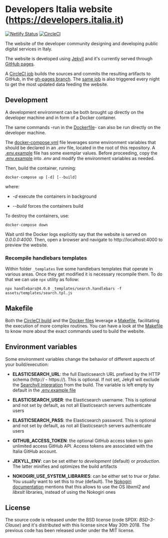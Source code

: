 # Developers Italia website (https://developers.italia.it)

[![Netlify Status](https://api.netlify.com/api/v1/badges/92a97b26-4e6c-4408-9270-9603f951eccf/deploy-status)](https://app.netlify.com/sites/developers-italia/deploys) [![CircleCI](https://circleci.com/gh/italia/developers.italia.it.svg?style=svg)](https://circleci.com/gh/italia/developers.italia.it)

The website of the developer community designing and developing public digital services in Italy.

The website is developed using [Jekyll](https://jekyllrb.com/) and it's currently served through [GitHub pages](https://pages.github.com/).

A [CircleCI job](.circleci/config.yml) builds the sources and commits the resulting artifacts to GitHub, in the [gh-pages branch](https://github.com/italia/developers.italia.it/tree/gh-pages). The [same job](.circleci/config.yml) is also triggered every night to get the most updated data feeding the website.

## Development 

A development environment can be both brought up directly on the developer machine and in form of a Docker container. 

The same commands -run in the [Dockerfile](Dockerfile)- can also be run directly on the developer machine.

The [docker-compose.yml](docker-compose.yml) file leverages some environment variables that should be declared in an *.env* file, located in the root of this repository. A [.env.example](.env.example) file has some exemplar values. Before proceeding, copy the [.env.example](.env.example) into *.env* and modify the environment variables as needed.

Then, build the container, running:

```shell
docker-compose up [-d] [--build]
```

where:

* *-d* execute the containers in background

* *--build* forces the containers build

To destroy the containers, use:

```shell
docker-compose down
```

Wait until the Docker logs explicitly say that the website is served on *0.0.0.0:4000*. Then, open a browser and navigate to http://localhost:4000 to preview the website.

### Recompile handlebars templates
Within folder `_templates` live some handlebars templates that operate in various areas.
Once they get modified it is necessary recompile them. To do that we can use `npx` utility as follow:

`npx handlebars@4.0.0 _templates/search.handlebars -f assets/templates/search.tpl.js`


## Makefile

Both the [CircleCI build](.circleci/config.yml) and the [Docker files](docker-compose.yml) leverage a [Makefile](Makefile), facilitating the execution of more complex routines.
You can have a look at the [Makefile](Makefile) to know more about the exact commands used to build the website.

## Environment variables

Some environment variables change the behavior of different aspects of your build/execution:

* **ELASTICSEARCH_URL**: the full Elasticsearch URL prefixed by the HTTP schema (http:// - https://). This is optional. If not set, Jekyll will exclude the [Searchyll integration](https://github.com/italia/developers-italia-searchyll) from the build. The variable is left empty by default in the [.env.example file](.env.example)

* **ELASTICSEARCH_USER**: the Elasticsearch username. This is optional and not set by default, as not all Elasticsearch servers authenticate users

* **ELASTICSEARCH_PASS**: the Elasticsearch password. This is optional and not set by default, as not all Elasticsearch servers authenticate users

* **GITHUB_ACCESS_TOKEN**: the optional GitHub access token to gain unlimited access GitHub API. Access tokens are associated with the Italia GitHub account.

* **JEKYLL_ENV**: can be set either to *development* (default) or *production*. The latter minifies and optimizes the build artifacts

* **NOKOGIRI_USE_SYSTEM_LIBRARIES**: can be either set to *true* or *false*. You usually want to set this to *true* (default). The [Nokogiri documentation](https://nokogiri.org/tutorials/installing_nokogiri.html#install-with-system-libraries) mentions that this allows to use the OS *libxml2* and *libxslt* libraries, instead of using the Nokogiri ones


## License

The source code is released under the BSD license (code SPDX: *BSD-3-Clause*) and it's distributed with this license since May 30th 2018. The previous code has been released under under the MIT license.
